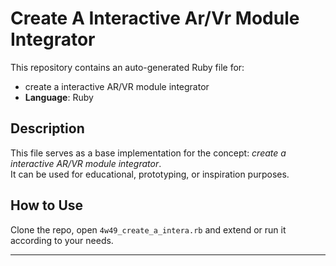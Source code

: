 # Create A Interactive Ar/Vr Module Integrator

This repository contains an auto-generated Ruby file for:

- create a interactive AR/VR module integrator
- **Language**: Ruby

## Description

This file serves as a base implementation for the concept: *create a interactive AR/VR module integrator*.  
It can be used for educational, prototyping, or inspiration purposes.

## How to Use

Clone the repo, open `4w49_create_a_intera.rb` and extend or run it according to your needs.

---


